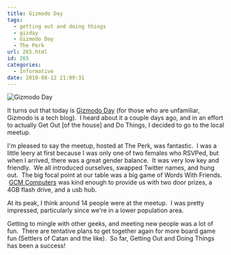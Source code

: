 ```yaml
---
title: Gizmodo Day
tags:
  - getting out and doing things
  - gizday
  - Gizmodo Day
  - The Perk
url: 265.html
id: 265
categories:
  - Informative
date: 2010-08-12 21:09:31
---
```


![](http://flexapic.com/g.ashx?id=4323 "Gizmodo Day")

It turns out that today is [Gizmodo Day](http://gizmodo.com/5610444/tomorrow-is-gizmodo-day) (for those who are unfamiliar, Gizmodo is a tech blog).  I heard about it a couple days ago, and in an effort to actually Get Out \[of the house\] and Do Things, I decided to go to the local meetup.

I'm pleased to say the meetup, hosted at The Perk, was fantastic.  I was a little leery at first because I was only one of two females who RSVPed, but when I arrived, there was a great gender balance.  It was very low key and friendly.  We all introduced ourselves, swapped Twitter names, and hung out.  The big focal point at our table was a big game of Words With Friends.  [GCM Computers](http://www.gcmcomputers.com/) was kind enough to provide us with two door prizes, a 4GB flash drive, and a usb hub.

At its peak, I think around 14 people were at the meetup.  I was pretty impressed, particularly since we're in a lower population area.

Getting to mingle with other geeks, and meeting new people was a lot of fun.  There are tentative plans to get together again for more board game fun (Settlers of Catan and the like).  So far, Getting Out and Doing Things has been a success!